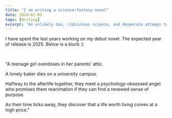 ```yaml
---
title: "I am writing a science-fantasy novel"
date: 2024-01-01
tags: [Writing]
excerpt: "An unlikely duo, ridiculous science, and desperate attemps to escape the afterlife."
---
```


I have spent the last years working on my debut novel. The expected year of release is 2025. Below is a blurb :)

<br>

"A teenage girl overdoses in her parents' attic.

A lonely baker dies on a university campus. 

Halfway to the afterlife together, they meet a psychology-obsessed angel who promises them reanimation if they can find a renewed sense of purpose.

As their time ticks away, they discover that a life worth living comes at a high price."

